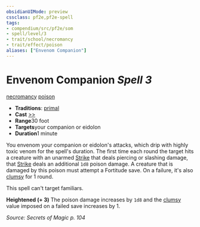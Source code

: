 ```yaml
---
obsidianUIMode: preview
cssclass: pf2e,pf2e-spell
tags:
- compendium/src/pf2e/som
- spell/level/3
- trait/school/necromancy
- trait/effect/poison
aliases: ["Envenom Companion"]
---
```

# Envenom Companion *Spell 3*   
[necromancy](necromancy.md)  [poison](rules/traits/poison.md)  

- **Traditions**: [primal](primal.md)
- **Cast** [>>](chapter-9-playing-the-game.md#Actions "Two-Action") 
- **Range**30 foot
- **Targets**your companion or eidolon
- **Duration**1 minute

You envenom your companion or eidolon's attacks, which drip with highly toxic venom for the spell's duration. The first time each round the target hits a creature with an unarmed [Strike](strike.md) that deals piercing or slashing damage, that [Strike](strike.md) deals an additional `1d8` poison damage. A creature that is damaged by this poison must attempt a Fortitude save. On a failure, it's also [clumsy](conditions.md#Clumsy) for 1 round.

This spell can't target familiars.

**Heightened (+ 3)** The poison damage increases by `1d8` and the [clumsy](conditions.md#Clumsy) value imposed on a failed save increases by 1.

*Source: Secrets of Magic p. 104*